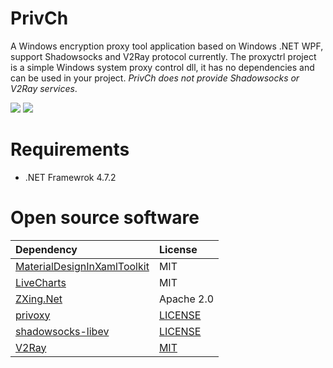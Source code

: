 # PrivCh
A Windows encryption proxy tool application based on Windows .NET WPF, support Shadowsocks and V2Ray protocol currently. The proxyctrl project is a simple Windows system proxy control dll, it has no dependencies and can be used in your project. _PrivCh does not provide Shadowsocks or V2Ray services_.

![](https://github.com/xinlake/privch-windows/raw/master/Assets/server-list.png)
![](https://github.com/xinlake/privch-windows/raw/master/Assets/network-traffic.png)

# Requirements
* .NET Framewrok 4.7.2

# Open source software
| Dependency | License |
| :------------- | :------------- |
| [MaterialDesignInXamlToolkit](https://github.com/MaterialDesignInXAML/MaterialDesignInXamlToolkit/) | MIT |
| [LiveCharts](https://lvcharts.net/) | MIT |
| [ZXing.Net](https://github.com/micjahn/ZXing.Net/) | Apache 2.0 |
| [privoxy](https://www.privoxy.org/) | [LICENSE](https://www.privoxy.org/user-manual/copyright.html) |
| [shadowsocks-libev](https://github.com/shadowsocks/shadowsocks-libev) | [LICENSE](https://github.com/shadowsocks/shadowsocks-libev/blob/master/LICENSE) |
| [V2Ray](https://www.v2ray.com/) | [MIT](https://raw.githubusercontent.com/v2ray/v2ray-core/master/LICENSE) |
